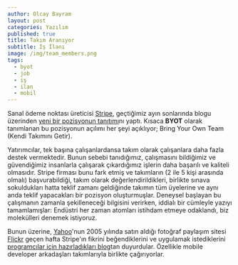 ```yaml
---
author: Olcay Bayram
layout: post
categories: Yazılım
published: true
title: Takım Aranıyor
subtitle: İş İlanı
image: /img/team_members.png
tags: 
  - byot
  - job
  - iş
  - ilan
  - mobil
---
```

Sanal ödeme noktası üreticisi [Stripe](https://stripe.com/), geçtiğimiz ayın sonlarında blogu üzerinden [yeni bir pozisyonun tanıtımı](https://stripe.com/blog/bring-your-own-team)nı yaptı. Kısaca **BYOT** olarak tanımlanan bu pozisyonun açılımı her şeyi açıklıyor; Bring Your Own Team (Kendi Takımını Getir).

Yatırımcılar, tek başına çalışanlardansa takım olarak çalışanlara daha fazla destek vermektedir. Bunun sebebi tanıdığımız, çalışmasını bildiğimiz ve güvendiğimiz insanlarla çalışarak çıkardığımız işlerin daha başarılı ve kaliteli olmasıdır. Stripe firması bunu fark etmiş ve takımların (2 ile 5 kişi arasında olmalı) başvurabildiği, takım olarak değerlendirildikleri, birlikte sınava sokuldukları hatta teklif zamanı geldiğinde takımın tüm üyelerine ve aynı anda teklif yapacakları bir pozisyon oluşturmuşlar. Deneysel başlayan bu çalışmanın zamanla şekilleneceği bilgisini verirken, iddialı bir cümleyle yazıyı tamamlamışlar: Endüstri her zaman atomları istihdam etmeye odaklandı, biz molekülleri denemek istiyoruz.

Bunun üzerine, [Yahoo](https://www.yahoo.com/)'nun 2005 yılında satın aldığı fotoğraf paylaşım sitesi [Flickr](https://www.flickr.com/) geçen hafta Stripe'ın fikrini beğendiklerini ve uygulamak istediklerini [programcılar için hazırladıkları blog](http://code.flickr.net/2016/05/11/we-want-you-and-your-teammates/)tan duyurdular. Özellikle mobile developer arkadaşları takımlarıyla birlikte çağırıyorlar.
